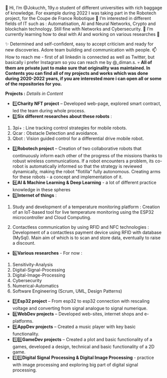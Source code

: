 👋 Hi, I’m @Jokuchh, 19y.o student of different universities with rich baggage of knowledge. For example during 2022 I was taking part in the Robotech project, for the Coupe de France Robotique 🤖 I’m interested in different fields of IT such as : Automatisation, AI and Neural Networks, Crypto and blockchain technology. Still fine with Networks and Cybersecurity.
🌱 I’m currently learning how to deal with AI and working on various researches 👀  

✨ Determined and self-confident, easy to accept criticism and ready for new discoveries. Adore team building and communication with people. 
📫 How to reach me - first of all linkedin is connected as well as Twitter, but basically i prefer Instagram so you can reach me by @_diman.s.
💀 **All of them are private just to make sure that originality was maintained. In Contents you can find all of my projects and works which was done during 2020-2022 years, if you are interested more i can open all or some of the repositories for you.**  


**Projects :** *Details in Content* 
- 1️⃣**Charity NFT project** – Developed web-page, explored smart contract, led the team during whole process.
- 2️⃣**Six different researches about these robots** :
1. 3pi+ : Line tracking control strategies for mobile robots.
2. Qcar : Obstacle Detection and avoidance.
3. Qbot : Vision guided control for a differential drive mobile robot.
- 3️⃣**Robotech project** – Creation of two collaborative robots that continuously inform each other of the progress of the missions thanks to robust wireless communications. If a robot encounters a problem, its co-robot is automatically informed so that the strategy is reviewed dynamically, making the robot "flotilla" fully autonomous. Creating arms for these robots - a concept and implementation of it.
- 4️⃣**AI & Machine Learning & Deep Learning** - a lot of different practice knowledge in these spheres
- 5️⃣**Internet of things** : 

 1. Study and development of a temperature monitoring platform : Creation of an IoT-based tool for live temperature monitoring using the ESP32 microcontroller and Cloud Computing.

 2. Contactless communication by using RFID and NFC technologies : Development of a contactless payment device using RFID with database (MySql). Main aim of which is to scan and store data, eventually to raise a discount. 
- 6️⃣**Various researches** - For now : 
1. Sensitivity-Analysis 
2. Digital-Signal-Processing
3. Digital-Image-Processing 
4. Cybersecurity
5. Numerical-Automatics
6. Software Engineering (Scrum, UML, Design Patterns)
- 7️⃣**Esp32 project**  – From esp32 to esp32 connection with rescaling voltage and converting from signal analogue to signal numerique.
- 8️⃣**WebDev projects** – Developed web-sites, internet shops and e-platforms.
- 9️⃣**AppDev projects** – Created a music player with key basic functionality.
- 1️⃣0️⃣**GameDev projects** – Created a plot and basic functionality of a games, developed a design, technical and basic functionality of a 2D game.
- 1️⃣1️⃣**Digital Signal Processing & Digital Image Processing** - practice with image processing and exploring big part of digital signal processing.
<!---
Jokuchh/Jokuchh is a ✨ special ✨ repository because its `README.md` (this file) appears on your GitHub profile.
You can click the Preview link to take a look at your changes.
--->
